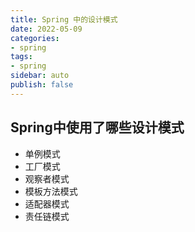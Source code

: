 ```yaml
---
title: Spring 中的设计模式
date: 2022-05-09
categories:
- spring
tags:
- spring
sidebar: auto
publish: false
---
```


## Spring中使用了哪些设计模式

* 单例模式
* 工厂模式
* 观察者模式
* 模板方法模式
* 适配器模式
* 责任链模式